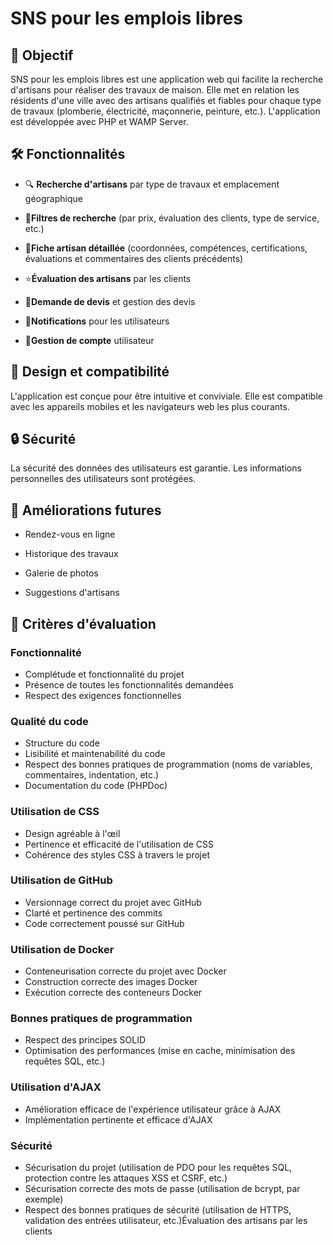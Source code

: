 # **SNS pour les emplois libres**

## 🎯 **Objectif**

SNS pour les emplois libres est une application web qui facilite la recherche d'artisans pour réaliser des travaux de maison. Elle met en relation les résidents d'une ville avec des artisans qualifiés et fiables pour chaque type de travaux (plomberie, électricité, maçonnerie, peinture, etc.). L'application est développée avec PHP et WAMP Server.

## 🛠️ **Fonctionnalités**

- 🔍 **Recherche d'artisans** par type de travaux et emplacement géographique

- 🚀**Filtres de recherche** (par prix, évaluation des clients, type de service, etc.)

- 📇**Fiche artisan détaillée** (coordonnées, compétences, certifications, évaluations et commentaires des clients précédents)

- ⭐**Évaluation des artisans** par les clients

- 📩**Demande de devis** et gestion des devis

- 🔔**Notifications** pour les utilisateurs

- 👤**Gestion de compte** utilisateur

## 📱 **Design et compatibilité**

L'application est conçue pour être intuitive et conviviale. Elle est compatible avec les appareils mobiles et les navigateurs web les plus courants.

## 🔒 **Sécurité**

La sécurité des données des utilisateurs est garantie. Les informations personnelles des utilisateurs sont protégées.

## 🚀 **Améliorations futures**

- Rendez-vous en ligne

- Historique des travaux

- Galerie de photos

- Suggestions d'artisans

## 🌟 **Critères d'évaluation**

### Fonctionnalité

- Complétude et fonctionnalité du projet
- Présence de toutes les fonctionnalités demandées
- Respect des exigences fonctionnelles

### Qualité du code

- Structure du code
- Lisibilité et maintenabilité du code
- Respect des bonnes pratiques de programmation (noms de variables, commentaires, indentation, etc.)
- Documentation du code (PHPDoc)

### Utilisation de CSS

- Design agréable à l'œil
- Pertinence et efficacité de l'utilisation de CSS
- Cohérence des styles CSS à travers le projet

### Utilisation de GitHub

- Versionnage correct du projet avec GitHub
- Clarté et pertinence des commits
- Code correctement poussé sur GitHub

### Utilisation de Docker

- Conteneurisation correcte du projet avec Docker
- Construction correcte des images Docker
- Exécution correcte des conteneurs Docker

### Bonnes pratiques de programmation

- Respect des principes SOLID
- Optimisation des performances (mise en cache, minimisation des requêtes SQL, etc.)

### Utilisation d'AJAX

- Amélioration efficace de l'expérience utilisateur grâce à AJAX
- Implémentation pertinente et efficace d'AJAX

### Sécurité

- Sécurisation du projet (utilisation de PDO pour les requêtes SQL, protection contre les attaques XSS et CSRF, etc.)
- Sécurisation correcte des mots de passe (utilisation de bcrypt, par exemple)
- Respect des bonnes pratiques de sécurité (utilisation de HTTPS, validation des entrées utilisateur, etc.)Évaluation des artisans par les clients
